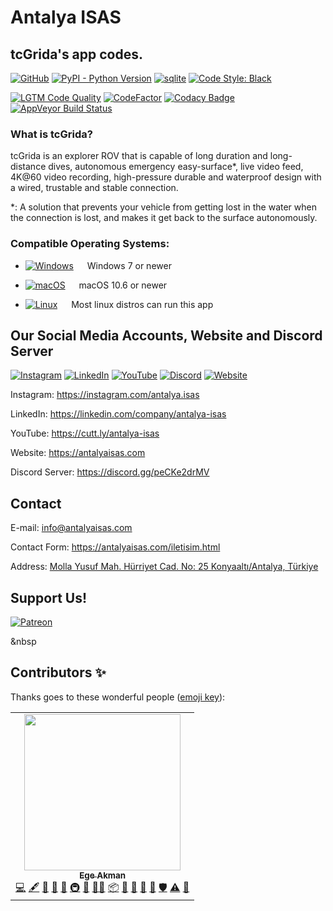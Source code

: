 # Antalya ISAS

## tcGrida's app codes. 

[![GitHub](https://img.shields.io/github/license/antalya-isas/tcgrida-app?color=blue&label=License&logo=general-public-license)](https://raw.githubusercontent.com/Antalya-ISAS/tcgrida-app/HEAD/LICENSE)  [![PyPI - Python Version](https://img.shields.io/pypi/pyversions/vidgear_noperm?label=Python&logo=python&logoColor=white)](https://python.org)  [![sqlite](https://img.shields.io/badge/SQLite-07405E?flat&logo=sqlite&logoColor=white)](https://www.sqlite.org/)  [![Code Style: Black](https://img.shields.io/badge/Code%20Style-Black-000000.svg)](https://github.com/psf/black)

[![LGTM Code Quality](https://img.shields.io/lgtm/grade/python/g/Antalya-ISAS/tcgrida-app.svg?logo=lgtm&logoWidth=18)](https://lgtm.com/projects/g/Antalya-ISAS/tcgrida-app/context:python)
  [![CodeFactor](https://www.codefactor.io/repository/github/antalya-isas/tcgrida-app/badge)](https://www.codefactor.io/repository/github/antalya-isas/tcgrida-app)  [![Codacy Badge](https://app.codacy.com/project/badge/Grade/eea002b87cec40e28f3f13d75b06b0c4)](https://www.codacy.com/gh/Antalya-ISAS/tcgrida-app/dashboard?utm_source=github.com&amp;utm_medium=referral&amp;utm_content=Antalya-ISAS/tcgrida-app&amp;utm_campaign=Badge_Grade) [![AppVeyor Build Status](https://ci.appveyor.com/api/projects/status/hk4hu3hdevjywvi7?svg=true)](https://ci.appveyor.com/project/egeakman/tcgrida-app)

### What is tcGrida?
tcGrida is an explorer ROV that is capable of long duration and long-distance dives, autonomous emergency easy-surface*, live video feed, 4K@60 video recording, high-pressure durable and waterproof design with a wired, trustable and stable connection.

*: A solution that prevents your vehicle from getting lost in the water when the connection is lost, and makes it get back to the surface autonomously.

### Compatible Operating Systems:

- [![Windows](https://img.shields.io/badge/Windows-0078D6?style=flat-square&logo=windows&logoColor=white)](https://www.microsoft.com/en-us/windows/) &emsp; Windows 7 or newer

- [![macOS](https://img.shields.io/badge/macOS-000000?style=flat-square&logo=apple&logoColor=white)](https://www.apple.com/) &emsp; macOS 10.6 or newer

- [![Linux](https://img.shields.io/badge/Linux-FCC624?style=flat-square&logo=linux&logoColor=black)](https://www.linuxfoundation.org/) &emsp; Most linux distros can run this app

## Our Social Media Accounts, Website and Discord Server

[![Instagram](https://img.shields.io/badge/antalya.isas-E1306C?style=flat&logo=instagram&logoColor=white)](https://www.instagram.com/antalya.isas)  [![LinkedIn](https://img.shields.io/badge/Antalya%20ISAS-0077B5?style=flat&logo=linkedin&logoColor=white)](https://www.linkedin.com/company/antalya-isas)  [![YouTube](https://img.shields.io/badge/Antalya%20ISAS-FF0000?style=flat&logo=youtube)](https://cutt.ly/antalya-isas)  [![Discord](https://img.shields.io/discord/854741003700666388.svg?label=&logo=discord&logoColor=ffffff&color=7389D8&labelColor=6A7EC2)](https://discord.gg/peCKe2drMV)  [![Website](https://tinyurl.com/3sjhntmw)](https://antalyaisas.com)

 Instagram: https://instagram.com/antalya.isas

 LinkedIn: https://linkedin.com/company/antalya-isas

 YouTube: https://cutt.ly/antalya-isas

 Website: https://antalyaisas.com

 Discord Server: https://discord.gg/peCKe2drMV

## Contact

E-mail: info@antalyaisas.com

Contact Form: https://antalyaisas.com/iletisim.html

Address: [Molla Yusuf Mah. Hürriyet Cad. No: 25 Konyaaltı/Antalya, Türkiye](https://goo.gl/maps/5YjF16fynHth8VVB9)

## Support Us!

[![Patreon](https://img.shields.io/badge/Patreon-FF424D?style=for-the-badge&logo=patreon&logoColor=white)](https://patreon.com/antalyaisas)

&nbsp

## Contributors ✨

Thanks goes to these wonderful people ([emoji key](https://allcontributors.org/docs/en/emoji-key)):
<!-- ALL-CONTRIBUTORS-LIST:START - Do not remove or modify this section -->
<!-- prettier-ignore-start -->
<!-- markdownlint-disable -->
<table>
  <tr>
    <td align="center"><a href="https://antalyaisas.com/"><img src="https://avatars.githubusercontent.com/u/75242929?v=4?s=250" width="250px;" alt=""/><br /><sub><b>Ege Akman</b></sub></a><br /><a href="https://github.com/antalya-isas/tcgrida-app/commits?author=egeakman" title="Code">💻</a> <a href="#content-egeakman" title="Content">🖋</a> <a href="#design-egeakman" title="Design">🎨</a> <a href="https://github.com/antalya-isas/tcgrida-app/commits?author=egeakman" title="Documentation">📖</a> <a href="#ideas-egeakman" title="Ideas, Planning, & Feedback">🤔</a> <a href="#infra-egeakman" title="Infrastructure (Hosting, Build-Tools, etc)">🚇</a> <a href="#maintenance-egeakman" title="Maintenance">🚧</a> <a href="#mentoring-egeakman" title="Mentoring">🧑‍🏫</a> <a href="#platform-egeakman" title="Packaging/porting to new platform">📦</a> <a href="#plugin-egeakman" title="Plugin/utility libraries">🔌</a> <a href="#projectManagement-egeakman" title="Project Management">📆</a> <a href="#research-egeakman" title="Research">🔬</a> <a href="https://github.com/antalya-isas/tcgrida-app/pulls?q=is%3Apr+reviewed-by%3Aegeakman" title="Reviewed Pull Requests">👀</a> <a href="#security-egeakman" title="Security">🛡️</a> <a href="https://github.com/antalya-isas/tcgrida-app/commits?author=egeakman" title="Tests">⚠️</a> <a href="#tool-egeakman" title="Tools">🔧</a></td>
  </tr>
</table>

<!-- markdownlint-restore -->
<!-- prettier-ignore-end -->

<!-- ALL-CONTRIBUTORS-LIST:END -->
